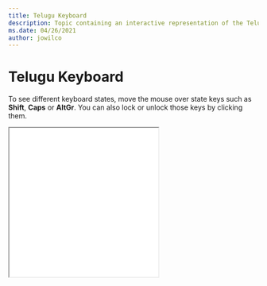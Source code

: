 ```yaml
--- 
title: Telugu Keyboard 
description: Topic containing an interactive representation of the Telugu Keyboard 
ms.date: 04/26/2021 
author: jowilco 
--- 
```

 
# Telugu Keyboard 
 
To see different keyboard states, move the mouse over state keys such as **Shift**, **Caps** or **AltGr**. You can also lock or unlock those keys by clicking them. 
 
<iframe src="kbdintel.html" height="300"></iframe> 
